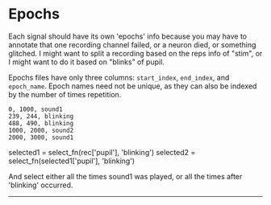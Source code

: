 # Epochs #

Each signal should have its own 'epochs' info because you may have to annotate that one recording channel failed, or a neuron died, or something glitched. I might want to split a recording based on the  reps info of "stim", or I might want to do it based on "blinks" of pupil.

Epochs files have only three columns: `start_index`, `end_index`, and `epoch_name`. Epoch names need not be unique, as they can also be indexed by the number of times repetition. 

```
0, 1000, sound1
239, 244, blinking
488, 490, blinking
1000, 2000, sound2
2000, 3000, sound1
```


selected1 = select_fn(rec['pupil'], 'blinking')
selected2 = select_fn(selected1['pupil'], 'blinking')

And select either all the times sound1 was played, or all the times after 'blinking' occurred.

-------------------------------------------------------------------------------

